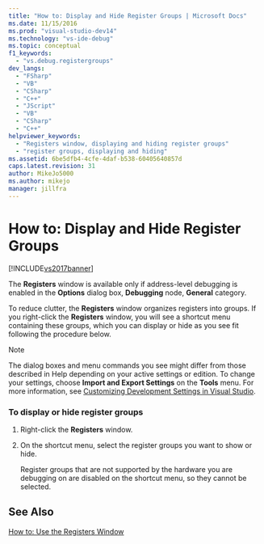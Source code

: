```yaml
---
title: "How to: Display and Hide Register Groups | Microsoft Docs"
ms.date: 11/15/2016
ms.prod: "visual-studio-dev14"
ms.technology: "vs-ide-debug"
ms.topic: conceptual
f1_keywords: 
  - "vs.debug.registergroups"
dev_langs: 
  - "FSharp"
  - "VB"
  - "CSharp"
  - "C++"
  - "JScript"
  - "VB"
  - "CSharp"
  - "C++"
helpviewer_keywords: 
  - "Registers window, displaying and hiding register groups"
  - "register groups, displaying and hiding"
ms.assetid: 6be5dfb4-4cfe-4daf-b538-60405640857d
caps.latest.revision: 31
author: MikeJo5000
ms.author: mikejo
manager: jillfra
---
```

# How to: Display and Hide Register Groups
[!INCLUDE[vs2017banner](../includes/vs2017banner.md)]

The **Registers** window is available only if address-level debugging is enabled in the **Options** dialog box, **Debugging** node, **General** category.  
  
 To reduce clutter, the **Registers** window organizes registers into groups. If you right-click the **Registers** window, you will see a shortcut menu containing these groups, which you can display or hide as you see fit following the procedure below.  
  
> [!NOTE]
> The dialog boxes and menu commands you see might differ from those described in Help depending on your active settings or edition. To change your settings, choose **Import and Export Settings** on the **Tools** menu. For more information, see [Customizing Development Settings in Visual Studio](http://msdn.microsoft.com/22c4debb-4e31-47a8-8f19-16f328d7dcd3).  
  
### To display or hide register groups  
  
1. Right-click the **Registers** window.  
  
2. On the shortcut menu, select the register groups you want to show or hide.  
  
     Register groups that are not supported by the hardware you are debugging on are disabled on the shortcut menu, so they cannot be selected.  
  
## See Also  
 [How to: Use the Registers Window](../debugger/how-to-use-the-registers-window.md)
